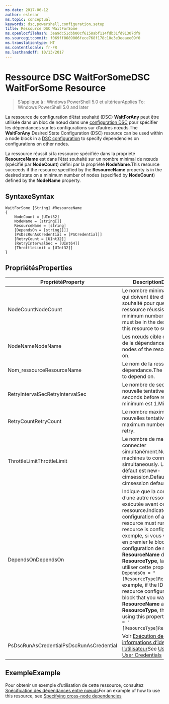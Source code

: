 ```yaml
---
ms.date: 2017-06-12
author: eslesar
ms.topic: conceptual
keywords: dsc,powershell,configuration,setup
title: Ressource DSC WaitForSome
ms.openlocfilehash: 3ea9dc51cbb00cf6158abf114fdb31fd91307df9
ms.sourcegitcommit: f069ff0689006fece768f178c10e3e3eeaee09f0
ms.translationtype: HT
ms.contentlocale: fr-FR
ms.lasthandoff: 10/13/2017
---
```

# <a name="dsc-waitforsome-resource"></a><span data-ttu-id="64bd6-103">Ressource DSC WaitForSome</span><span class="sxs-lookup"><span data-stu-id="64bd6-103">DSC WaitForSome Resource</span></span>

> <span data-ttu-id="64bd6-104">S’applique à : Windows PowerShell 5.0 et ultérieur</span><span class="sxs-lookup"><span data-stu-id="64bd6-104">Applies To: Windows PowerShell 5.0 and later</span></span>

<span data-ttu-id="64bd6-105">La ressource de configuration d’état souhaité (DSC) **WaitForAny** peut être utilisée dans un bloc de nœud dans une [configuration DSC](configurations.md) pour spécifier les dépendances sur les configurations sur d’autres nœuds.</span><span class="sxs-lookup"><span data-stu-id="64bd6-105">The **WaitForAny** Desired State Configuration (DSC) resource can be used within a node block in a [DSC configuration](configurations.md) to specify dependencies on configurations on other nodes.</span></span>

<span data-ttu-id="64bd6-106">La ressource réussit si la ressource spécifiée dans la propriété **ResourceName** est dans l’état souhaité sur un nombre minimal de nœuds (spécifié par **NodeCount**) défini par la propriété **NodeName**.</span><span class="sxs-lookup"><span data-stu-id="64bd6-106">This resource succeeds if the resource specified by the **ResourceName** property is in the desired state on a minimum number of nodes (specified by **NodeCount**) defined by the **NodeName** property.</span></span> 


## <a name="syntax"></a><span data-ttu-id="64bd6-107">Syntaxe</span><span class="sxs-lookup"><span data-stu-id="64bd6-107">Syntax</span></span>

```
WaitForSome [String] #ResourceName
{
    NodeCount = [UInt32]
    NodeName = [string[]]
    ResourceName = [string]
    [DependsOn = [string[]]]
    [PsDscRunAsCredential = [PSCredential]]
    [RetryCount = [UInt32]]
    [RetryIntervalSec = [UInt64]]
    [ThrottleLimit = [UInt32]]
}
```

## <a name="properties"></a><span data-ttu-id="64bd6-108">Propriétés</span><span class="sxs-lookup"><span data-stu-id="64bd6-108">Properties</span></span>

|  <span data-ttu-id="64bd6-109">Propriété</span><span class="sxs-lookup"><span data-stu-id="64bd6-109">Property</span></span>  |  <span data-ttu-id="64bd6-110">Description</span><span class="sxs-lookup"><span data-stu-id="64bd6-110">Description</span></span>   | 
|---|---| 
| <span data-ttu-id="64bd6-111">NodeCount</span><span class="sxs-lookup"><span data-stu-id="64bd6-111">NodeCount</span></span>| <span data-ttu-id="64bd6-112">Le nombre minimal de nœuds qui doivent être dans l’état souhaité pour que cette ressource réussisse.</span><span class="sxs-lookup"><span data-stu-id="64bd6-112">The minimum number of nodes that must be in the desired state for this resource to succeed.</span></span>|
| <span data-ttu-id="64bd6-113">NodeName</span><span class="sxs-lookup"><span data-stu-id="64bd6-113">NodeName</span></span>| <span data-ttu-id="64bd6-114">Les nœuds cible de la ressource de la dépendance.</span><span class="sxs-lookup"><span data-stu-id="64bd6-114">The target nodes of the resource to depend on.</span></span>| 
| <span data-ttu-id="64bd6-115">Nom_ressource</span><span class="sxs-lookup"><span data-stu-id="64bd6-115">ResourceName</span></span>| <span data-ttu-id="64bd6-116">Le nom de la ressource de la dépendance.</span><span class="sxs-lookup"><span data-stu-id="64bd6-116">The resource name to depend on.</span></span>| 
| <span data-ttu-id="64bd6-117">RetryIntervalSec</span><span class="sxs-lookup"><span data-stu-id="64bd6-117">RetryIntervalSec</span></span>| <span data-ttu-id="64bd6-118">Le nombre de secondes avant la nouvelle tentative.</span><span class="sxs-lookup"><span data-stu-id="64bd6-118">The number of seconds before retrying.</span></span> <span data-ttu-id="64bd6-119">Le minimum est 1.</span><span class="sxs-lookup"><span data-stu-id="64bd6-119">Minimum is 1.</span></span>| 
| <span data-ttu-id="64bd6-120">RetryCount</span><span class="sxs-lookup"><span data-stu-id="64bd6-120">RetryCount</span></span>| <span data-ttu-id="64bd6-121">Le nombre maximum de nouvelles tentatives.</span><span class="sxs-lookup"><span data-stu-id="64bd6-121">The maximum number of times to retry.</span></span>| 
| <span data-ttu-id="64bd6-122">ThrottleLimit</span><span class="sxs-lookup"><span data-stu-id="64bd6-122">ThrottleLimit</span></span>| <span data-ttu-id="64bd6-123">Le nombre de machines à connecter simultanément.</span><span class="sxs-lookup"><span data-stu-id="64bd6-123">Number of machines to connect simultaneously.</span></span> <span data-ttu-id="64bd6-124">La valeur par défaut est new-cimsession.</span><span class="sxs-lookup"><span data-stu-id="64bd6-124">Default is new-cimsession default.</span></span>| 
| <span data-ttu-id="64bd6-125">DependsOn</span><span class="sxs-lookup"><span data-stu-id="64bd6-125">DependsOn</span></span> | <span data-ttu-id="64bd6-126">Indique que la configuration d’une autre ressource doit être exécutée avant celle de cette ressource.</span><span class="sxs-lookup"><span data-stu-id="64bd6-126">Indicates that the configuration of another resource must run before this resource is configured.</span></span> <span data-ttu-id="64bd6-127">Par exemple, si vous voulez exécuter en premier le bloc de script de configuration de ressource __ResourceName__ de type __ResourceType__, la syntaxe pour utiliser cette propriété est `DependsOn = "[ResourceType]ResourceName"`.</span><span class="sxs-lookup"><span data-stu-id="64bd6-127">For example, if the ID of the resource configuration script block that you want to run first is __ResourceName__ and its type is __ResourceType__, the syntax for using this property is `DependsOn = "[ResourceType]ResourceName"`.</span></span>|
| <span data-ttu-id="64bd6-128">PsDscRunAsCredential</span><span class="sxs-lookup"><span data-stu-id="64bd6-128">PsDscRunAsCredential</span></span> | <span data-ttu-id="64bd6-129">Voir [Exécution de DSC avec les informations d’identification de l’utilisateur](https://docs.microsoft.com/en-us/powershell/dsc/runasuser)</span><span class="sxs-lookup"><span data-stu-id="64bd6-129">See [Using DSC with User Credentials](https://docs.microsoft.com/en-us/powershell/dsc/runasuser)</span></span> |


## <a name="example"></a><span data-ttu-id="64bd6-130">Exemple</span><span class="sxs-lookup"><span data-stu-id="64bd6-130">Example</span></span>

<span data-ttu-id="64bd6-131">Pour obtenir un exemple d’utilisation de cette ressource, consultez [Spécification des dépendances entre nœuds](crossNodeDependencies.md)</span><span class="sxs-lookup"><span data-stu-id="64bd6-131">For an example of how to use this resource, see [Specifying cross-node dependencies](crossNodeDependencies.md)</span></span>

